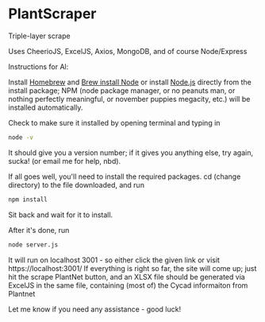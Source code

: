 # PlantScraper

Triple-layer scrape

Uses CheerioJS, ExcelJS, Axios, MongoDB, and of course Node/Express

Instructions for Al:

Install [Homebrew](https://brew.sh/) and [Brew install Node](https://changelog.com/posts/install-node-js-with-homebrew-on-os-x) or install [Node.js](https://nodejs.org/en/download/) directly from the install package; NPM (node package manager, or no peanuts man, or nothing perfectly meaningful, or november puppies megacity, etc.) will be installed automatically. 

Check to make sure it installed by opening terminal and typing in 
```bash
node -v
```
It should give you a version number; if it gives you anything else, try again, sucka! (or email me for help, nbd).

If all goes well, you'll need to install the required packages. cd (change directory) to the file downloaded, and run 
```bash
npm install
```
Sit back and wait for it to install.

After it's done, run
```bash
node server.js
```

It will run on localhost 3001 - so either click the given link or visit https://localhost:3001/
If everything is right so far, the site will come up; just hit the scrape PlantNet button, and an XLSX file should be generated via ExcelJS in the same file, containing (most of) the Cycad informaiton from Plantnet

Let me know if you need any assistance - good luck!

